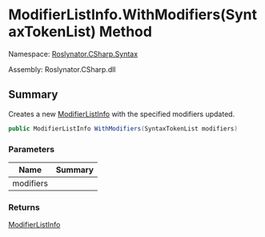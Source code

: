 # ModifierListInfo\.WithModifiers\(SyntaxTokenList\) Method

Namespace: [Roslynator.CSharp.Syntax](../../README.md)

Assembly: Roslynator\.CSharp\.dll

## Summary

Creates a new [ModifierListInfo](../README.md) with the specified modifiers updated\.

```csharp
public ModifierListInfo WithModifiers(SyntaxTokenList modifiers)
```

### Parameters

| Name | Summary |
| ---- | ------- |
| modifiers | |

### Returns

[ModifierListInfo](../README.md)

